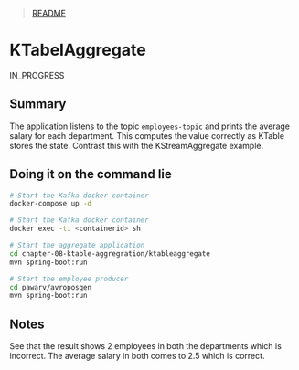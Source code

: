> [README](../README.md)

# KTabelAggregate

IN_PROGRESS

## Summary

The application listens to the topic `employees-topic` and prints the average salary for each department.
This computes the value correctly as KTable stores the state.
Contrast this with the KStreamAggregate example.


## Doing it on the command lie
```sh
# Start the Kafka docker container
docker-compose up -d

# Start the Kafka docker container
docker exec -ti <containerid> sh

# Start the aggregate application
cd chapter-08-ktable-aggregration/ktableaggregate
mvn spring-boot:run

# Start the employee producer
cd pawarv/avroposgen
mvn spring-boot:run
```

## Notes
See that the result shows 2 employees in both the departments which is incorrect.
The average salary in both comes to 2.5 which is correct.

